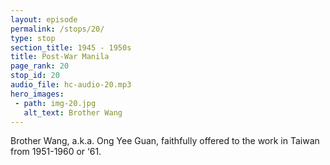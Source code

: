 ```yaml
---
layout: episode
permalink: /stops/20/
type: stop
section_title: 1945 - 1950s
title: Post-War Manila
page_rank: 20
stop_id: 20
audio_file: hc-audio-20.mp3
hero_images:
 - path: img-20.jpg
   alt_text: Brother Wang
---
```


Brother Wang, a.k.a. Ong Yee Guan, faithfully offered to the work in Taiwan from 1951-1960 or ‘61.

<!---
王貽源
忠信奉獻扶持臺灣的工作
歷史與啟示，第十五篇
-->

<!--- TRANSCRIPT
Before we continue sharing how Brother Witness Lee helped the church in Manila, let's insert a short story about a brother named Wang, whom Brother Lee met on this trip. This brother had a significant impact on the work in Taiwan during its early stages.

While in Manila a few days before his return to Taiwan, Brother Lee was informed by Brother Huang Ho Seng that a certain Brother Wang wished to speak with him in private. At that time, Brother Wang had a very large business in the Philippines. He came alone to see Brother Lee and said, “Brother Lee, I have a burden for the work you are doing in Taiwan. Please tell me the amount of funds necessary for the entire work of the Lord in Taiwan when you return this time. Also, let me know the funds needed for the work in Taiwan every year, and I will offer the entire amount.”

Brother Lee replied, “Brother Wang, I would like to let you know that we have learned to serve the Lord since our youth, and one thing we learned is to never tell others about our needs and never ask for donations.”

Brother Wang responded, “Brother Lee, I absolutely know this principle. But you must know that you did not come to talk to me; neither have you asked for a donation; it is I who am entreating you. You are for the Lord, and I am also for the Lord. I came to entreat you; you must tell me.” 

Under such a circumstance, Brother Lee sensed that this was of the Lord, so he disclosed the amount. Brother Wang proved to be truly faithful. From 1951 to 1960 or 1961, he faithfully fulfilled his commitment each year.

Due to the financial provisions from Brother Wang, the original small meeting hall in Taipei was demolished and replaced with a larger one. Additionally, the funds were used to purchase land for halls two, three, and four, as well as a twenty-eight thousand square-foot plot for the Kaohsiung meeting hall. This support also enabled Brother Lee to initiate the publication of The Ministry of the Word in 1951 and to hold the first training in Taipei in 1952, which produced 80 to 100 full-time serving ones. The Lord’s work in Taiwan experienced significant growth and progress during this period.

One time, Brother Wang fellowshipped with Brother Lee, saying, “Brother Lee, I can tell you that sometimes I had to borrow the money to offer to the Lord because I did not have it.” Upon hearing this, Brother Lee was deeply moved, almost to tears. He would never forget the brothers and sisters of this family and earnestly prayed for the Lord’s abundant blessings upon them. Brother Wang is the older sibling of Betty Ong, one of the two sisters appointed by Brother Lee as a deaconess in 1951.
-->